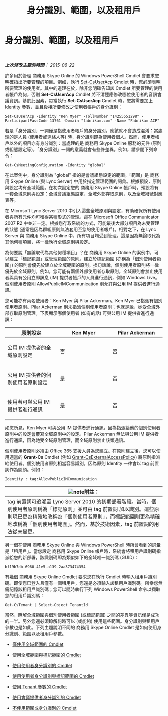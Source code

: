 ﻿---
title: 身分識別、範圍，以及租用戶
TOCTitle: 身分識別、範圍，以及租用戶
ms:assetid: 7cfa194a-2d01-4370-9b48-ee13ff597fa5
ms:mtpsurl: https://technet.microsoft.com/zh-tw/library/Dn362819(v=OCS.15)
ms:contentKeyID: 56269122
ms.date: 08/10/2015
mtps_version: v=OCS.15
ms.translationtype: HT
---

# 身分識別、範圍，以及租用戶

 

_**上次修改主題的時間：** 2015-06-22_

許多用於管理 商務用 Skype Online 的 Windows PowerShell Cmdlet 會要求您明確指出所要管理的項目。例如，執行 [Set-CsUserAcp](https://docs.microsoft.com/en-us/powershell/module/skype/Set-CsUserAcp) Cmdlet 時，您必須表明所要管理的使用者。其中的道理在於，除非您明確告知該 Cmdlet 所要管理的使用者帳戶為何，否則 **Set-CsUserAcp** Cmdlet 將不清楚應修改哪位使用者的音訊會議資訊。基於此因素，每當執行 **Set-CsUserAcp** Cmdlet 時，您將需要加上 Identity 參數，並且後接所要修改之使用者帳戶的身分識別：

    Set-CsUserAcp -Identity "Ken Myer" -TollNumber "14255551298" -ParticipantPassCode 13761 -Domain "fabrikam.com" -Name "Fabrikam ACP"

若是「身分識別」一詞僅是指使用者帳戶的身分識別，應該就不會造成混淆：當處理的是人員 (使用者或連絡人等) 時，身分識別即為使用者個人。然而，使用者帳戶以外的項目亦有身分識別：當處理的是 商務用 Skype Online 服務的元件 (原則或組態設定等)，「身分識別」一詞的意義就會有些許差異。例如，請參閱下列命令：

    Get-CsMeetingConfiguration -Identity "global"

在此案例中，身分識別為 "global" 指的是會議組態設定的範圍。「範圍」是 商務用 Skype Online (與 Lync Server) 中用於指定管理範圍的詞彙。根據預設，原則與設定均有全域範圍。在初次設定您的 商務用 Skype Online 帳戶時，預設將有一套全域原則與設定：全域會議組態設定、全域外部存取原則，以及全域撥號對應表等。

在 Microsoft Lync Server 2010 中引入這些全域原則與設定，有助確保所有使用者與所有元件均可獲得某種形式的管理。這在 Microsoft Office Communicator 2007 R2 中並非一定。根據您存取系統的方式，可能最後大部分項目為未受管理的狀態 (通常是因為群組原則無法套用至您的使用者帳戶)。相對之下，在 Lync Server 與 商務用 Skype Online 中，所有項目均受到管理。這是因為無論取代為其他何種項目，將一律執行全域原則與設定。

為何要說「無論取代為其他何種項目」？在 商務用 Skype Online 的案例中，可以建立「標記範圍」或管理範圍的原則。建立於標記範圍 (亦稱為「個別使用者範圍」) 的原則會優先於建立於全域範圍的原則。換句話說，個別使用者原則將一律優先於全域原則。例如，您可能有兩個外部使用者存取原則。全域原則會禁止使用者與具有公用立即訊息 (IM) 提供者帳戶的人員進行通訊，例如 Windows Live。個別使用者原則 AllowPublicIMCommunication 則允許與公用 IM 提供者進行通訊。

您可能亦有兩名使用者：Ken Myer 與 Pilar Ackerman。Ken Myer 已指派有個別使用者原則。Pilar Ackerman 則未指派個別使用者原則；也就是說，她受全域外部存取原則管理。下表顯示哪個使用者 (如有的話) 可與公用 IM 提供者進行通訊：


<table>
<colgroup>
<col style="width: 33%" />
<col style="width: 33%" />
<col style="width: 33%" />
</colgroup>
<thead>
<tr class="header">
<th>原則設定</th>
<th>Ken Myer</th>
<th>Pilar Ackerman</th>
</tr>
</thead>
<tbody>
<tr class="odd">
<td><p>公用 IM 提供者的全域原則設定</p></td>
<td><p>否</p></td>
<td><p>否</p></td>
</tr>
<tr class="even">
<td><p>公用 IM 提供者的個別使用者原則設定</p></td>
<td><p>是</p></td>
<td><p>否</p></td>
</tr>
<tr class="odd">
<td><p>使用者可與公用 IM 提供者進行通訊</p></td>
<td><p>是</p></td>
<td><p>否</p></td>
</tr>
</tbody>
</table>


如您所見，Ken Myer 可與公用 IM 提供者進行通訊，因為指派給他的個別使用者原則中的設定會覆寫全域原則中的設定。Pilar Ackerman 無法與公用 IM 提供者進行通訊，因為她受全域原則管理，而全域原則禁止該類通訊。

個別使用者原則必須由 Office 365 支援人員為您建立。在原則建立後，您可以使用適當的 **Grant-Cs** Cmdlet (例如 [Grant-CsExternalAccessPolicy](grant-csexternalaccesspolicy.md)) 將原則指派給使用者。個別使用者原則相當容易識別，因為原則 Identity 一律會以 tag 前置詞作為開頭。例如：

    Identity : tag:AllowPublicIMCommunication

<table>
<thead>
<tr class="header">
<th><img src="images/Gg398811.note(OCS.15).gif" title="note" alt="note" />附註：</th>
</tr>
</thead>
<tbody>
<tr class="odd">
<td>tag 前置詞可追溯至 Lync Server 2010 的初期部署階段。當時，個別使用者原則稱為「標記原則」並可由 tag 前置詞 加以識別。這些原則現已更為精確地改稱為「個別使用者原則」，而標記範圍則更為精確地改稱為「個別使用者範圍」。然而，基於技術因素，tag 前置詞的用法從未變更。</td>
</tr>
</tbody>
</table>


另一個在使用 商務用 Skype Online 與 Windows PowerShell 時所會看到的詞彙是「租用戶」。當您設定 商務用 Skype Online 帳戶時，系統會將租用戶識別碼指派給您的新部署，該識別碼即為類似如下的全域唯一識別碼 (GUID)：

    bf19b7db-6960-41e5-a139-2aa373474354

有幾個 商務用 Skype Online Cmdlet 要求您在執行 Cmdlet 時輸入租用戶識別碼。即使您已登入且僅有一個租用戶，您還是必須輸入該租用戶識別碼。所幸您無需記憶該租用戶識別碼；您可以隨時執行下列 Windows PowerShell 命令以擷取您的租用戶識別碼：

    Get-CsTenant | Select-Object TenantId

當然，瞭解全域範圍與個別使用者範圍 (或標記範圍) 之間的差異等資訊僅是成功的一半。另外您還必須瞭解何時可以 (或能夠) 使用這些範圍。身分識別與租用戶參數也是如此。下列主題說明不同的 商務用 Skype Online Cmdlet 是如何使用身分識別、範圍以及租用戶參數。

  - [僅使用全域範圍的 Cmdlet](cmdlets-in-skype-for-business-online-that-use-only-the-global-scope.md)

  - [使用全域範圍與標記範圍的 Cmdlet](cmdlets-in-skype-for-business-online-that-use-the-global-scope-and-the-tag-scope.md)

  - [使用使用者身分識別的 Cmdlet](cmdlets-in-skype-for-business-online-that-use-a-user-identity.md)

  - [使用使用者身分識別與標記範圍的 Cmdlet](cmdlets-in-skype-for-business-online-that-use-a-user-identity-and-the-tag-scope.md)

  - [使用 Tenant 參數的 Cmdlet](cmdlets-in-skype-for-business-online-that-use-the-tenant-parameter.md)

  - [使用會議提供者身分識別的 Cmdlet](cmdlets-in-skype-for-business-online-that-use-a-conferencing-provider-identity.md)

  - [不使用範圍或身分識別的 Cmdlet](cmdlets-in-skype-for-business-online-that-do-not-use-a-scope-or-an-identity.md)

